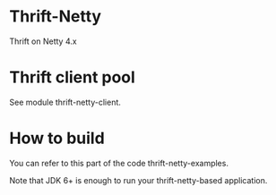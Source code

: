 # Thrift-Netty
Thrift on Netty 4.x

# Thrift client pool
See module thrift-netty-client.

# How to build
You can refer to this part of the code thrift-netty-examples.

Note that JDK 6+ is enough to run your thrift-netty-based application.
